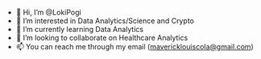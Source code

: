 - 👋 Hi, I’m @LokiPogi 
- 👀 I’m interested in Data Analytics/Science and Crypto
- 🌱 I’m currently learning Data Analytics
- 💞️ I’m looking to collaborate on Healthcare Analytics
- 📫 You can reach me through my email (mavericklouiscola@gmail.com)

<!---
LokiPogi/LokiPogi is a ✨ special ✨ repository because its `README.md` (this file) appears on your GitHub profile.
You can click the Preview link to take a look at your changes.
--->
